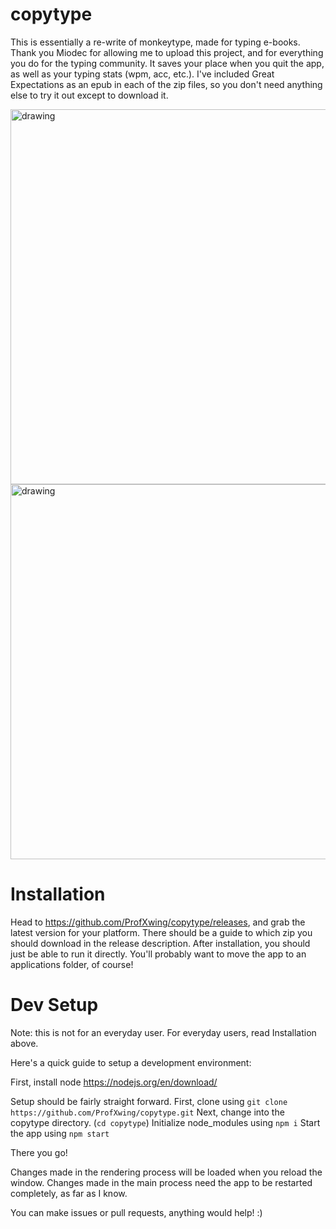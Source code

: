 # copytype

This is essentially a re-write of monkeytype, made for typing e-books. Thank you Miodec for allowing me to upload this project, and for everything you do for the typing community. It saves your place when you quit the app, as well as your typing stats (wpm, acc, etc.). I've included Great Expectations as an epub in each of the zip files, so you don't need anything else to try it out except to download it.

<img src="https://user-images.githubusercontent.com/50530928/178306716-9073aa38-4f92-43b4-aaca-70545d8a425d.png" alt="drawing" width="600"/>
<img src="https://user-images.githubusercontent.com/50530928/178306743-9f2ad49e-2d85-4eea-89b7-e338787a057b.png" alt="drawing" width="600"/>

# Installation

Head to https://github.com/ProfXwing/copytype/releases, and grab the latest version for your platform. There should be a guide to which zip you should download in the release description. After installation, you should just be able to run it directly. You'll probably want to move the app to an applications folder, of course!

# Dev Setup

Note: this is not for an everyday user. For everyday users, read Installation above.

Here's a quick guide to setup a development environment:

First, install node https://nodejs.org/en/download/

Setup should be fairly straight forward. 
First, clone using `git clone https://github.com/ProfXwing/copytype.git`
Next, change into the copytype directory. (`cd copytype`)
Initialize node_modules using `npm i`
Start the app using `npm start`

There you go!

Changes made in the rendering process will be loaded when you reload the window. 
Changes made in the main process need the app to be restarted completely, as far as I know.

You can make issues or pull requests, anything would help! :)
